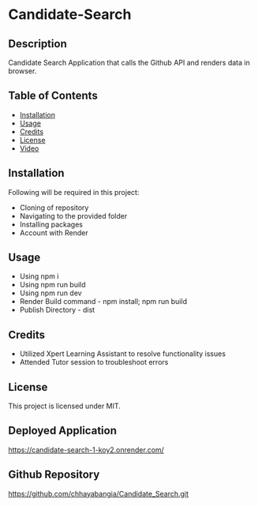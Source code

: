 # Candidate-Search
## Description
Candidate Search Application that calls the Github API and renders data in browser.


## Table of Contents
- [Installation](#installation)
- [Usage](#usage)
- [Credits](#credits)
- [License](#license)
- [Video](#Video)

## Installation
Following will be required in this project:

- Cloning of repository
- Navigating to the provided folder
- Installing packages 
- Account with Render

## Usage
- Using npm i
- Using npm run build
- Using npm run dev
- Render Build command - npm install; npm run build
- Publish Directory - dist

## Credits
- Utilized Xpert Learning Assistant to resolve functionality issues
- Attended Tutor session to troubleshoot errors

## License
This project is licensed under MIT.

## Deployed Application
https://candidate-search-1-koy2.onrender.com/

## Github Repository
https://github.com/chhayabangia/Candidate_Search.git
